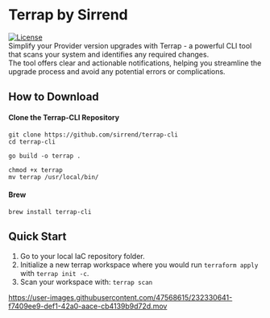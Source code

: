 # Terrap by Sirrend
[![License](https://img.shields.io/badge/License-Apache_2.0-blue.svg)](https://opensource.org/licenses/Apache-2.0) </br>
Simplify your Provider version upgrades with Terrap - a powerful CLI tool that scans your system and identifies any required changes. </br>
The tool offers clear and actionable notifications, helping you streamline the upgrade process and avoid any potential errors or complications. 

## How to Download
#### Clone the Terrap-CLI Repository
```shell
git clone https://github.com/sirrend/terrap-cli
cd terrap-cli

go build -o terrap .

chmod +x terrap
mv terrap /usr/local/bin/
```

#### Brew
```shell
brew install terrap-cli
```

## Quick Start
1. Go to your local IaC repository folder.
2. Initialize a new terrap workspace where you would run `terraform apply` with `terrap init -c`.
3. Scan your workspace with: `terrap scan`


https://user-images.githubusercontent.com/47568615/232330641-f7409ee9-def1-42a0-aace-cb4139b9d72d.mov
